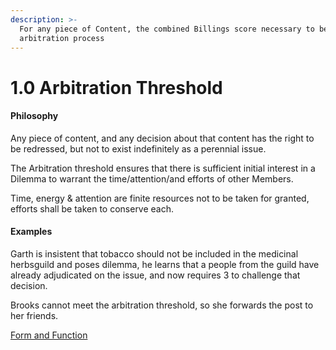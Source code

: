 ```yaml
---
description: >-
  For any piece of Content, the combined Billings score necessary to begin an
  arbitration process
---
```


# 1.0 Arbitration Threshold

#### Philosophy

Any piece of content, and any decision about that content has the right to be redressed, but not to exist indefinitely as a perennial issue.

The Arbitration threshold ensures that there is sufficient initial interest in a Dilemma to warrant the time/attention/and efforts of other Members.

Time, energy & attention are finite resources not to be taken for granted, efforts shall be taken to conserve each.

#### Examples

Garth is insistent that tobacco should not be included in the medicinal herbsguild and poses dilemma, he learns that a people from the guild have already adjudicated on the issue, and now requires 3 to challenge that decision.

Brooks cannot meet the arbitration threshold, so she forwards the post to her friends.

[Form and Function](../../../blue-paper/1.9-community-governance-structure/1.0-arbitration-threshold.md)
